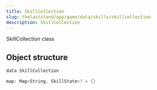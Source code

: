 ```yaml
---
title: SkillCollection
slug: thelaststand/app/game/data/skills/skillcollection
description: SkillCollection
---
```


SkillCollection class

## Object structure

```scala
data SkillCollection

map: Map<String, SkillState>? = {}

```
